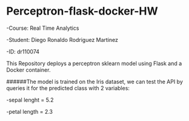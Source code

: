 # Perceptron-flask-docker-HW

-Course: Real Time Analytics

-Student: Diego Ronaldo Rodriguez Martinez

-ID: dr110074 

This Repository deploys a perceptron sklearn model using Flask and a Docker container.

######The model is trained on the Iris dataset, we can test the API by queries it for the predicted class with 2 variables:

-sepal lenght = 5.2

-petal length = 2.3

